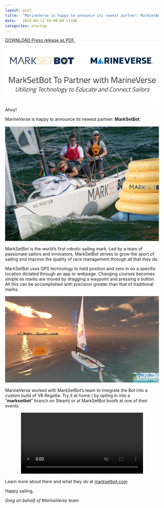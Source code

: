 ```yaml
---
layout: post
title:  "MarineVerse is happy to announce its newest partner: MarkSetBot"
date:   2019-04-13 04:00:00 +1100
categories: startup
---
```

[DOWNLOAD Press release as PDF.](https://d3mi3qsvgmg9zn.cloudfront.net/MSB_andMarineVerse.pdf)

![MarkSetBot](/assets/marksetbotbaner.jpg)


Ahoy!

MarineVerse is happy to announce its newest partner: **MarkSetBot**.
<!--more-->

![MarkSetBot](/assets/marksetbot/msb.jpg)


MarkSetBot is the world’s first robotic sailing mark. Led by a team of passionate sailors and innovators, MarkSetBot strives to grow the sport of sailing and improve the quality of race management through all that they do.

MarkSetBot uses GPS technology to hold position and zero in on a specific location dictated through an app or webpage. Changing courses becomes simple as marks are moved by dragging a waypoint and pressing a button. All this can be accomplished with precision greater than that of traditional marks.

![MarkSetBot](/assets/marksetbot/1.jpg)

MarineVerse worked with MarkSetBot’s team to integrate the Bot into a custom build of VR Regatta. Try it at home ( by opting in into a “**marksetbot**” branch on Steam) or at MarkSetBot booth at one of their events.


<div style="text-align: center;">
<video style="width: 100%; max-width: 400px;" playsinline autoplay muted loop>
  <source src="https://d3mi3qsvgmg9zn.cloudfront.net/msb.mp4" type="video/mp4">
Your browser does not support the video tag.
</video>
</div>


Learn more about them and what they do at [marksetbot.com](http://www.marksetbot.com/)

Happy sailing,

*Greg on behalf of MarineVerse team*

